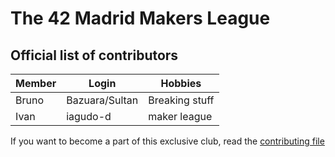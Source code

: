 # The 42 Madrid Makers League

## Official list of contributors

|Member|Login|Hobbies|
|---|---|---|
|Bruno|Bazuara/Sultan|Breaking stuff|
|Ivan|iagudo-d|maker league|

If you want to become a part of this exclusive club, read the [contributing file](CONTRIBUTING.md)
